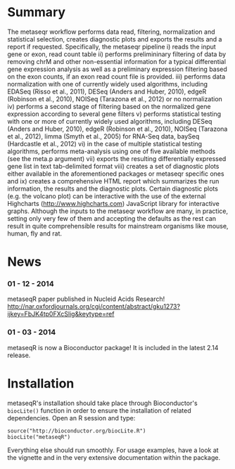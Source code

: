 # Summary #
The metaseqr workflow performs data read, filtering, normalization and statistical selection, creates diagnostic plots and exports the results and a report if requested. Specifically, the metaseqr pipeline i) reads the input gene or exon, read count table ii) performs prelimininary filtering of data by removing chrM and other non-essential information for a typical differential gene expression analysis as well as a preliminary expression filtering based on the exon counts, if an exon read count file is provided. iii) performs data normalization with one of currently widely used algorithms, including EDASeq (Risso et al., 2011), DESeq (Anders and Huber, 2010), edgeR (Robinson et al., 2010), NOISeq (Tarazona et al., 2012) or no normalization iv) performs a second stage of filtering based on the normalized gene expression according to several gene filters v) performs statistical testing with one or more of currently widely used algorithms, including DESeq (Anders and Huber, 2010), edgeR (Robinson et al., 2010), NOISeq (Tarazona et al., 2012), limma (Smyth et al., 2005) for RNA-Seq data, baySeq (Hardcastle et al., 2012) vi) in the case of multiple statistical testing algorithms, performs meta-analysis using one of five available methods (see the meta.p argument) vii) exports the resulting differentially expressed gene list in text tab-delimited format viii) creates a set of diagnostic plots either available in the aforementioned packages or metaseqr specific ones and ix) creates a comprehensive HTML report which summarizes the run information, the results and the diagnostic plots. Certain diagnostic plots (e.g. the volcano plot) can be interactive with the use of the external Highcharts (http://www.highcharts.com) JavaScript library for interactive graphs. Although the inputs to the metaseqr workflow are many, in practice, setting only very few of them and accepting the defaults as the rest can result in quite comprehensible results for mainstream organisms like mouse, human, fly and rat.

# News #
### 01 - 12 - 2014 ###
metaseqR paper published in Nucleid Acids Research!
http://nar.oxfordjournals.org/cgi/content/abstract/gku1273?ijkey=FbJK4tp0FXcSlig&keytype=ref

### 01 - 03 - 2014 ###
metaseqR is now a Bioconductor package! It is included in the latest 2.14 release.

# Installation #
metaseqR's installation should take place through Bioconductor's `biocLite()` function in order to ensure the installation of related dependencies. Open an R session and type:
```
source("http://bioconductor.org/biocLite.R")
biocLite("metaseqR") 
```
Everything else should run smoothly. For usage examples, have a look at the vignette and in the very extensive documentation within the package.
